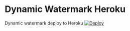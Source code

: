 # Dynamic Watermark Heroku
Dynamic watermark deploy to Heroku
[![Deploy](https://www.herokucdn.com/deploy/button.png)](https://heroku.com/deploy)

